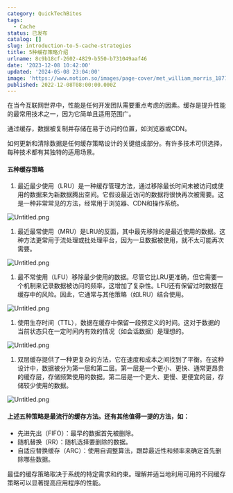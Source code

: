 ```yaml
---
category: QuickTechBites
tags:
  - Cache
status: 已发布
catalog: []
slug: introduction-to-5-cache-strategies
title: 5种缓存策略介绍
urlname: 8c9b18cf-2602-4829-b550-b731049aaf46
date: '2023-12-08 10:42:00'
updated: '2024-05-08 23:04:00'
image: 'https://www.notion.so/images/page-cover/met_william_morris_1877_willow.jpg'
published: 2022-12-08T08:00:00.000Z
---
```


在当今互联网世界中，性能是任何开发团队需要重点考虑的因素。缓存是提升性能的最常用技术之一，因为它简单且适用范围广。


通过缓存，数据被复制并存储在易于访问的位置，如浏览器或CDN。


如何更新和清除数据是任何缓存策略设计的关键组成部分。有许多技术可供选择，每种技术都有其独特的适用场景。


#### 五种缓存策略

1. 最近最少使用（LRU）是一种缓存管理方法，通过移除最长时间未被访问或使用的数据来为新数据腾出空间。它假设最近访问的数据将很快再次被需要。这是一种非常常见的方法，经常用于浏览器、CDN和操作系统。

![Untitled.png](https://prod-files-secure.s3.us-west-2.amazonaws.com/5d24fe63-e567-4804-86f9-9fdc62e13082/74494354-3dc7-4fc2-be3e-7e15913b3f24/Untitled.png?X-Amz-Algorithm=AWS4-HMAC-SHA256&X-Amz-Content-Sha256=UNSIGNED-PAYLOAD&X-Amz-Credential=AKIAT73L2G45FSPPWI6X%2F20241222%2Fus-west-2%2Fs3%2Faws4_request&X-Amz-Date=20241222T053539Z&X-Amz-Expires=3600&X-Amz-Signature=5deaa10b719859018338f998dfb31700c31f85604557694da45fc0fa11f1c23c&X-Amz-SignedHeaders=host&x-id=GetObject)

1. 最近最常使用（MRU）是LRU的反面，其中最先移除的是最近使用的数据。这种方法更常用于流处理或批处理平台，因为一旦数据被使用，就不太可能再次需要。

![Untitled.png](https://prod-files-secure.s3.us-west-2.amazonaws.com/5d24fe63-e567-4804-86f9-9fdc62e13082/9394e615-e149-4cd8-9a1b-e3c39cda8184/Untitled.png?X-Amz-Algorithm=AWS4-HMAC-SHA256&X-Amz-Content-Sha256=UNSIGNED-PAYLOAD&X-Amz-Credential=AKIAT73L2G45FSPPWI6X%2F20241222%2Fus-west-2%2Fs3%2Faws4_request&X-Amz-Date=20241222T053539Z&X-Amz-Expires=3600&X-Amz-Signature=0bfb8128966699f2c02efb9859a4b99ff8b2ce3b7f8432f33072b7283cd00096&X-Amz-SignedHeaders=host&x-id=GetObject)

1. 最不常使用（LFU）移除最少使用的数据。尽管它比LRU更准确，但它需要一个机制来记录数据被访问的频率，这增加了复杂性。LFU还有保留过时数据在缓存中的风险。因此，它通常与其他策略（如LRU）结合使用。

![Untitled.png](https://prod-files-secure.s3.us-west-2.amazonaws.com/5d24fe63-e567-4804-86f9-9fdc62e13082/ff489bb8-941e-4617-b208-e17020ed7ada/Untitled.png?X-Amz-Algorithm=AWS4-HMAC-SHA256&X-Amz-Content-Sha256=UNSIGNED-PAYLOAD&X-Amz-Credential=AKIAT73L2G45FSPPWI6X%2F20241222%2Fus-west-2%2Fs3%2Faws4_request&X-Amz-Date=20241222T053539Z&X-Amz-Expires=3600&X-Amz-Signature=ec1c0a4bbd7f2ad9f404f3fe46faba9f603109f82821d552126d78b27fe4d99c&X-Amz-SignedHeaders=host&x-id=GetObject)

1. 使用生存时间（TTL），数据在缓存中保留一段预定义的时间。这对于数据的当前状态只在一定时间内有效的情况（如会话数据）是理想的。

![Untitled.png](https://prod-files-secure.s3.us-west-2.amazonaws.com/5d24fe63-e567-4804-86f9-9fdc62e13082/480ed8d3-f3c7-4a40-a9c6-4ca2e915c139/Untitled.png?X-Amz-Algorithm=AWS4-HMAC-SHA256&X-Amz-Content-Sha256=UNSIGNED-PAYLOAD&X-Amz-Credential=AKIAT73L2G45FSPPWI6X%2F20241222%2Fus-west-2%2Fs3%2Faws4_request&X-Amz-Date=20241222T053539Z&X-Amz-Expires=3600&X-Amz-Signature=1f3f9ca47aec7be873a9436c1bd6110041080642ca81bb2cb5203f6dcac7784a&X-Amz-SignedHeaders=host&x-id=GetObject)

1. 双层缓存提供了一种更复杂的方法，它在速度和成本之间找到了平衡。在这种设计中，数据被分为第一层和第二层。第一层是一个更小、更快、通常更昂贵的缓存层，存储频繁使用的数据。第二层是一个更大、更慢、更便宜的层，存储较少使用的数据。

![Untitled.png](https://prod-files-secure.s3.us-west-2.amazonaws.com/5d24fe63-e567-4804-86f9-9fdc62e13082/35e68090-275d-4707-9e9a-ce86f000e9eb/Untitled.png?X-Amz-Algorithm=AWS4-HMAC-SHA256&X-Amz-Content-Sha256=UNSIGNED-PAYLOAD&X-Amz-Credential=AKIAT73L2G45FSPPWI6X%2F20241222%2Fus-west-2%2Fs3%2Faws4_request&X-Amz-Date=20241222T053539Z&X-Amz-Expires=3600&X-Amz-Signature=7f84825b998a5af05cedd751f68f029578b9651df56a9d135b9b942ff55020db&X-Amz-SignedHeaders=host&x-id=GetObject)


#### 上述五种策略是最流行的缓存方法。还有其他值得一提的方法，如：

- 先进先出（FIFO）：最早的数据首先被删除。
- 随机替换（RR）：随机选择要删除的数据。
- 自适应替换缓存（ARC）：使用自调整算法，跟踪最近性和频率来确定首先删除哪些数据。

最佳的缓存策略取决于系统的特定需求和约束。理解并适当地利用可用的不同缓存策略可以显著提高应用程序的性能。

